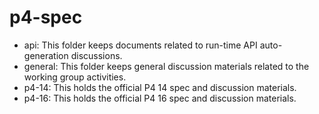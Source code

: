 # p4-spec

- api: This folder keeps documents related to run-time API auto-generation discussions.
- general: This folder keeps general discussion materials related to the working group activities.
- p4-14: This holds the official P4 14 spec and discussion materials.
- p4-16: This holds the official P4 16 spec and discussion materials.
